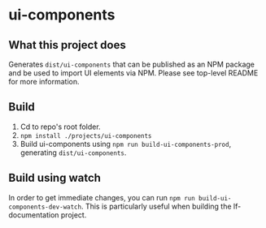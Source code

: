 # ui-components

## What this project does

Generates `dist/ui-components` that can be published as an NPM package and be used to import UI elements via NPM. Please see top-level README for more information.

## Build

1. Cd to repo's root folder.
2. `npm install ./projects/ui-components`
3. Build ui-components using `npm run build-ui-components-prod`, generating `dist/ui-components`.

## Build using watch

In order to get immediate changes, you can run `npm run build-ui-components-dev-watch`. This is particularly useful when building the lf-documentation project.
